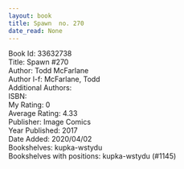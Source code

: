 ```yaml
---
layout: book
title: Spawn  no. 270
date_read: None
---
```


Book Id: 33632738<br />
Title: Spawn #270<br />
Author: Todd McFarlane<br />
Author l-f: McFarlane, Todd<br />
Additional Authors: <br />
ISBN: <br />
My Rating: 0<br />
Average Rating: 4.33<br />
Publisher: Image Comics<br />
Year Published: 2017<br />
Date Added: 2020/04/02<br />
Bookshelves: kupka-wstydu<br />
Bookshelves with positions: kupka-wstydu (#1145)<br />

